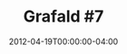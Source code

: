 ---
title: "Grafald #7"
type: "image"
date: 2012-04-19T00:00:00-04:00
draft: false
categories: ["Projects"]
image_path: "../img/2012/7.png"
alt_text: ""
is_subpage: true
---